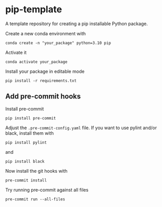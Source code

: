 # pip-template

A template repository for creating a pip installable Python package.

Create a new conda environment with

```
conda create -n "your_package" python=3.10 pip
```

Activate it

```
conda activate your_package
```

Install your package in editable mode

```
pip install -r requirements.txt
```

## Add pre-commit hooks

Install pre-commit

```
pip install pre-commit
```

Adjust the `.pre-commit-config.yaml` file.
If you want to use pylint and/or black, install them with
```
pip install pylint
```

and

```
pip install black
```

Now install the git hooks with

```
pre-commit install
```

Try running pre-commit against all files

```
pre-commit run --all-files
```
